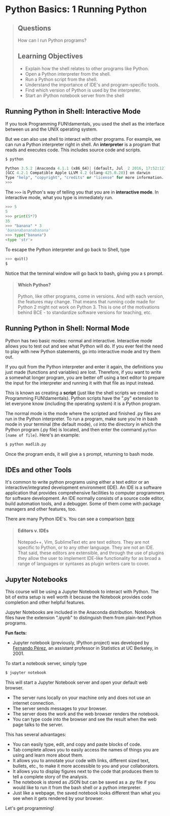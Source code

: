 # Python Basics: 1 Running Python

> ## Questions
> How can I run Python programs?
>
> ## Learning Objectives
>
> *   Explain how the shell relates to other programs like Python.
> *   Open a Python interpreter from the shell.
> *   Run a Python script from the shell.
> *   Understand the importance of IDE's and program-specific tools.
> *   Find which version of Python is used by the interpreter.
> *   Start an iPython notebook server from the shell

## Running Python in Shell: Interactive Mode

If you took Programming FUN!damentals, you used the shell as the interface between us and the UNIX operating system.

But we can also use shell to interact with other programs. For example, we can run a Python interpreter right in shell. An **interpreter** is a program that reads and executes code. This includes source code and scripts.

~~~python
$ python

Python 3.5.2 |Anaconda 4.1.1 (x86_64)| (default, Jul  2 2016, 17:52:12) 
[GCC 4.2.1 Compatible Apple LLVM 4.2 (clang-425.0.28)] on darwin
Type "help", "copyright", "credits" or "license" for more information.
>>>
~~~

The `>>>` is Python's way of telling you that you are in **interactive mode**. In interactive mode, what you type is immediately run.

~~~python
>>> 5
5
>>> print(5*7)
35
>>> "banana" * 3
'bananabananabanana'
>>> type("banana")
<type 'str'>
~~~

To escape the Python interpreter and go back to Shell, type

~~~python
>>> quit()
$
~~~

Notice that the terminal window will go back to bash, giving you a `$` prompt.

> #### Which Python?
>
> Python, like other programs, come in versions. And with each version, the
> features may change. That means that running code made for Python 2 might
> not work on Python 3. This is one of the motivations behind BCE -
> to standardize software versions for teaching, etc.

## Running Python in Shell: Normal Mode

Python has two basic modes: normal and interactive. Interactive mode allows you to test out and see what Python will do. If you ever feel the need to play with new Python statements, go into interactive mode and try them out.

If you quit from the Python interpreter and enter it again, the definitions you just made (functions and variables) are lost. Therefore, if you want to write a somewhat longer program, you are better off using a text editor to prepare the input for the interpreter and running it with that file as input instead.

This is known as creating a **script** (just like the shell scripts we created in Programming FUN!damentals). Python scripts have the ".py" extension to let everyone know (including the operating system) it is a Python program.

The normal mode is the mode where the scripted and finished .py files are run in the Python interpreter. To run a program, make sure you're in bash mode in your terminal (the default mode), `cd` into the directory in which the Python program (.py file) is located, and then enter the command `python [name of file]`. Here's an example:

~~~bash
$ python madlib.py
~~~

Once the program ends, it will give a `$` prompt, returning to bash mode.

## IDEs and other Tools

It's common to write python programs using either a text editor or an interactive/integrated development environment (IDE). An IDE  is a software application that provides comprehensive facilities to computer programmers for software development. An IDE normally consists of a source code editor, build automation tools, and a debugger. Some of them come with package managers and other features, too.

There are many Python IDE's. You can see a comparison [here](https://en.wikipedia.org/wiki/Comparison_of_integrated_development_environments#Python)

> #### Editors v. IDEs
>
> Notepad++, Vim, SublimeText etc are text editors. They are not specific
> to Python, or to any other language. They are not an IDE. That said,
> these editors are extensible, and through the use of plugins they allow the
> user to implement IDE-like functionality for as broad a range of languages
> or syntaxes as plugin writers care to cover.

## Jupyter Notebooks

This course will be using a Jupyter Notebook to interact with Python.  The bit of extra setup is well worth it because the Notebook provides code completion and other helpful features.

Jupyter Notebooks are included in the Anaconda distribution. Notebook files have the extension ".ipynb" to distinguish them from plain-text Python programs.

**Fun facts:**

- Jupyter notebook (previously, IPython project) was developed by [Fernando Pérez](https://bids.berkeley.edu/people/fernando-perez), an assistant professor in Statistics at UC Berkeley, in 2001.

To start a notebook server, simply type

~~~bash
$ jupyter notebook
~~~

This will start a Jupyter Notebook server and open your default web browser.

- The server runs locally on your machine only and does not use an internet connection.
- The server sends messages to your browser.
- The server does the work and the web browser renders the notebook.
- You can type code into the browser and see the result when the web page talks to the server.

This has several advantages:

- You can easily type, edit, and copy and paste blocks of code.
- Tab complete allows you to easily access the names of things you are using and learn more about them.
- It allows you to annotate your code with links, different sized text, bullets, etc., to make it more accessible to you and your collaborators.
- It allows you to display figures next to the code that produces them to tell a complete story of the analysis.
- The notebook is stored as JSON but can be saved as a .py file if you would like to run it from the bash shell or a python interpreter.
- Just like a webpage, the saved notebook looks different than what you see when it gets rendered by your browser.

Let's get programming!
